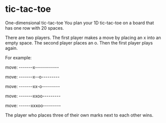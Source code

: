 # tic-tac-toe

One-dimensional tic-tac-toe
You plan your 1D tic-tac-toe on a board that has one row with 20 spaces.

There are two players. The first player makes a move by placing an x into an empty space. The second player places an o. Then the first player plays again.

For example:

move: -------x------------

move: -------x--o---------

move: -------xx-o---------

move: -------xxoo---------

move: ------xxxoo---------

The player who places three of their own marks next to each other wins.
